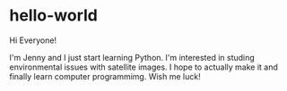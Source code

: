 # hello-world
Hi Everyone!

I'm Jenny and I just start learning Python. I'm interested in studing environmental issues with satellite images.
I hope to actually make it and finally learn computer programmimg.
Wish me luck!
